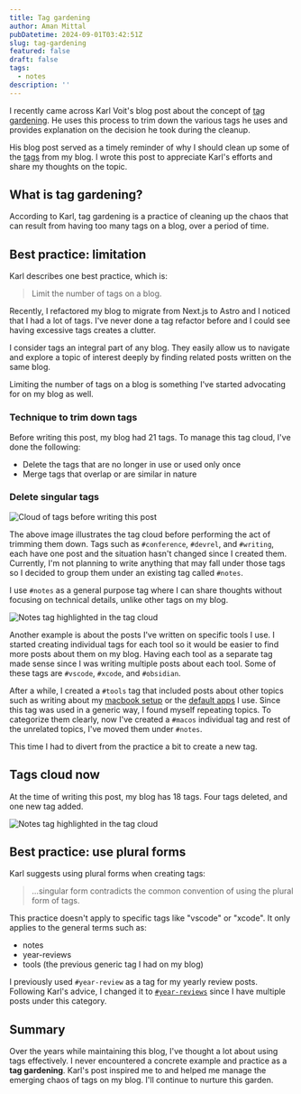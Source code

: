 ```yaml
---
title: Tag gardening
author: Aman Mittal
pubDatetime: 2024-09-01T03:42:51Z
slug: tag-gardening
featured: false
draft: false
tags:
  - notes
description: ''
---
```


<!-- vale off -->

I recently came across Karl Voit's blog post about the concept of [tag gardening](https://karl-voit.at/2021/01/02/tag-gardening-publicvoit/). He uses this process to trim down the various tags he uses and provides explanation on the decision he took during the cleanup.

His blog post served as a timely reminder of why I should clean up some of the [tags](/tags/) from my blog. I wrote this post to appreciate Karl's efforts and share my thoughts on the topic.

<!-- vale on -->

## What is tag gardening?

According to Karl, tag gardening is a practice of cleaning up the chaos that can result from having too many tags on a blog, over a period of time.

## Best practice: limitation

Karl describes one best practice, which is:

> Limit the number of tags on a blog.

Recently, I refactored my blog to migrate from Next.js to Astro and I noticed that I had a lot of tags. I've never done a tag refactor before and I could see having excessive tags creates a clutter.

I consider tags an integral part of any blog. They easily allow us to navigate and explore a topic of interest deeply by finding related posts written on the same blog.

Limiting the number of tags on a blog is something I've started advocating for on my blog as well.

### Technique to trim down tags

Before writing this post, my blog had 21 tags. To manage this tag cloud, I've done the following:

- Delete the tags that are no longer in use or used only once
- Merge tags that overlap or are similar in nature

### Delete singular tags

<img src="/images/tag-gardening/ss2.png" alt="Cloud of tags before writing this post" class="sm:w-3/3 mx-auto"/>

The above image illustrates the tag cloud before performing the act of trimming them down. Tags such as `#conference`, `#devrel`, and `#writing`, each have one post and the situation hasn't changed since I created them. Currently, I'm not planning to write anything that may fall under those tags so I decided to group them under an existing tag called `#notes`.

I use `#notes` as a general purpose tag where I can share thoughts without focusing on technical details, unlike other tags on my blog.

<img src="/images/tag-gardening/ss1.png" alt="Notes tag highlighted in the tag cloud" class="sm:w-3/3 mx-auto"/>

Another example is about the posts I've written on specific tools I use. I started creating individual tags for each tool so it would be easier to find more posts about them on my blog. Having each tool as a separate tag made sense since I was writing multiple posts about each tool. Some of these tags are `#vscode`, `#xcode`, and `#obsidian`.

After a while, I created a `#tools` tag that included posts about other topics such as writing about my [macbook setup](/blog/macbook-setup-2024/) or the [default apps](/blog/default-apps-2023/) I use. Since this tag was used in a generic way, I found myself repeating topics. To categorize them clearly, now I've created a `#macos` individual tag and rest of the unrelated topics, I've moved them under `#notes`.

This time I had to divert from the practice a bit to create a new tag.

## Tags cloud now

At the time of writing this post, my blog has 18 tags. Four tags deleted, and one new tag added.

<img src="/images/tag-gardening/ss3.png" alt="Notes tag highlighted in the tag cloud" class="sm:w-3/3 mx-auto"/>

## Best practice: use plural forms

Karl suggests using plural forms when creating tags:

> ...singular form contradicts the common convention of using the plural form of tags.

This practice doesn't apply to specific tags like "vscode" or "xcode". It only applies to the general terms such as:

- notes
- year-reviews
- tools (the previous generic tag I had on my blog)

I previously used `#year-review` as a tag for my yearly review posts. Following Karl's advice, I changed it to [`#year-reviews`](/tags/year-reviews/) since I have multiple posts under this category.

## Summary

Over the years while maintaining this blog, I've thought a lot about using tags effectively. I never encountered a concrete example and practice as a **tag gardening**. Karl's post inspired me to and helped me manage the emerging chaos of tags on my blog. I'll continue to nurture this garden.

